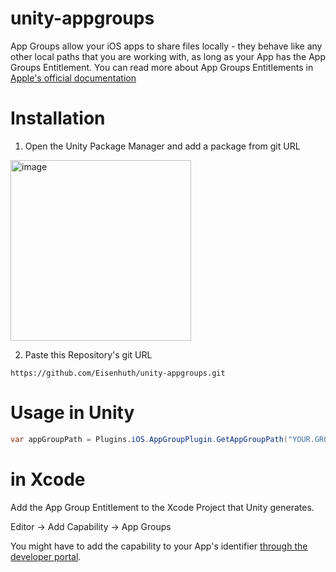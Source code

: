 # unity-appgroups

App Groups allow your iOS apps to share files locally - they behave like any other local paths that you are working with, as long as your App has the App Groups Entitlement.
You can read more about App Groups Entitlements in [Apple's official documentation](https://developer.apple.com/documentation/bundleresources/entitlements/com_apple_security_application-groups)

# Installation

1. Open the Unity Package Manager and add a package from git URL

<img width="289" alt="image" src="https://github.com/Eisenhuth/unity-appgroups/assets/47415874/bfb95aa3-dc06-435b-8154-4448eaa64092">


2. Paste this Repository's git URL
```
https://github.com/Eisenhuth/unity-appgroups.git
```

# Usage in Unity

```cs
var appGroupPath = Plugins.iOS.AppGroupPlugin.GetAppGroupPath("YOUR.GROUP.IDENTIFIER");
```
# in Xcode

Add the App Group Entitlement to the Xcode Project that Unity generates.

Editor -> Add Capability -> App Groups

You might have to add the capability to your App's identifier [through the developer portal](https://developer.apple.com/account/resources/identifiers/list). 


